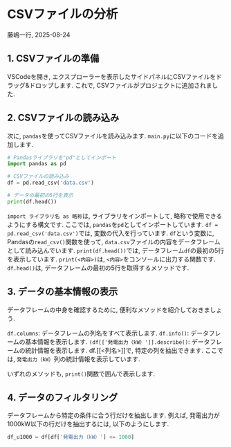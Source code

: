 # CSVファイルの分析
藤嶋一行, 2025-08-24

## 1. CSVファイルの準備
VSCodeを開き, エクスプローラーを表示したサイドパネルにCSVファイルをドラッグ&ドロップします. これで, CSVファイルがプロジェクトに追加されました.

## 2. CSVファイルの読み込み
次に, `pandas`を使ってCSVファイルを読み込みます. `main.py`に以下のコードを追加します.

```python
# Pandasライブラリを"pd"としてインポート
import pandas as pd

# CSVファイルの読み込み
df = pd.read_csv('data.csv')

# データの最初の5行を表示
print(df.head())
```

`import ライブラリ名 as 略称`は, ライブラリをインポートして, 略称で使用できるようにする構文です. ここでは, `pandas`を`pd`としてインポートしています.
`df = pd.read_csv('data.csv')`では, 変数の代入を行っています. `df`という変数に, Pandasの`read_csv()`関数を使って, `data.csv`ファイルの内容をデータフレームとして読み込んでいます.
`print(df.head())`では, データフレーム`df`の最初の5行を表示しています. `print(<内容>)`は, `<内容>`をコンソールに出力する関数です. `df.head()`は, データフレームの最初の5行を取得するメソッドです. 

## 3. データの基本情報の表示

データフレームの中身を確認するために, 便利なメソッドを紹介しておきましょう. 

`df.columns`: データフレームの列名をすべて表示します. 
`df.info()`: データフレームの基本情報を表示します.
`(df[['発電出力（kW）']].describe()`: データフレームの統計情報を表示します. df.[[<列名>]]で, 特定の列を抽出できます. ここでは, `発電出力（kW）`列の統計情報を表示しています.

いずれのメソッドも, `print()`関数で囲んで表示します. 

## 4. データのフィルタリング
データフレームから特定の条件に合う行だけを抽出します. 例えば, 発電出力が1000kW以下の行だけを抽出するには, 以下のようにします.

```python
df_u1000 = df[df['発電出力（kW）'] <= 1000]
```

